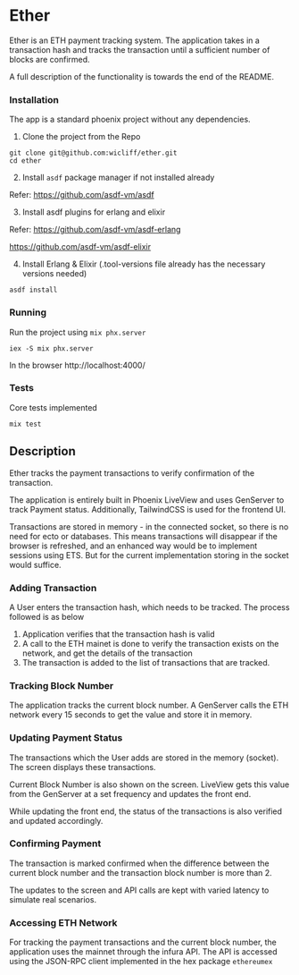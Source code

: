 # Ether
Ether is an ETH payment tracking system. The application takes in a transaction hash and tracks the transaction until a sufficient number of blocks are confirmed.

A full description of the functionality is towards the end of the README.

### Installation
The app is a standard phoenix project without any dependencies. 

1. Clone the project from the Repo
```
git clone git@github.com:wicliff/ether.git
cd ether

```

2. Install `asdf` package manager if not installed already

Refer:
https://github.com/asdf-vm/asdf

3. Install asdf plugins for erlang and elixir

Refer:
https://github.com/asdf-vm/asdf-erlang

https://github.com/asdf-vm/asdf-elixir


4. Install Erlang & Elixir (.tool-versions file already has the necessary versions needed)

```
asdf install
```

### Running
Run the project using `mix phx.server`

```
iex -S mix phx.server
```

In the browser http://localhost:4000/


### Tests
Core tests implemented

```
mix test
```


## Description
Ether tracks the payment transactions to verify confirmation of the transaction. 

The application is entirely built in Phoenix LiveView and uses GenServer to track Payment status. Additionally, TailwindCSS is used for the frontend UI.

Transactions are stored in memory - in the connected socket, so there is no need for ecto or databases. This means transactions will disappear if the browser is refreshed, and an enhanced way would be to implement sessions using ETS. But for the current implementation storing in the socket would suffice.


### Adding Transaction
A User enters the transaction hash, which needs to be tracked. The process followed is as below

1. Application verifies that the transaction hash is valid
2. A call to the ETH mainet is done to verify the transaction exists on the network, and get the details of the transaction
3. The transaction is added to the list of transactions that are tracked.

### Tracking Block Number
The application tracks the current block number. 
A GenServer calls the ETH network every 15 seconds to get the value and store it in memory.

### Updating Payment Status
The transactions which the User adds are stored in the memory (socket). The screen displays these transactions.

Current Block Number is also shown on the screen. LiveView gets this value from the GenServer at a set frequency and updates the front end.

While updating the front end, the status of the transactions is also verified and updated accordingly.


### Confirming Payment
The transaction is marked confirmed when the difference between the current block number and the transaction block number is more than 2.

The updates to the screen and API calls are kept with varied latency to simulate real scenarios.

###  Accessing ETH Network
For tracking the payment transactions and the current block number, the application uses the mainnet through the infura API. 
The API is accessed using the JSON-RPC client implemented in the hex package `ethereumex`

